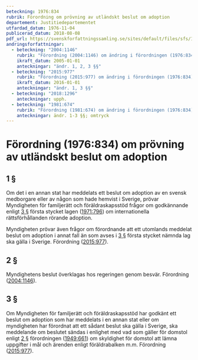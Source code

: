 ```yaml
---
beteckning: 1976:834
rubrik: Förordning om prövning av utländskt beslut om adoption
departement: Justitiedepartementet
utfardad_datum: 1976-11-04
publicerad_datum: 2018-08-08
pdf_url: https://svenskforfattningssamling.se/sites/default/files/sfs/1976-11/SFS1976-834.pdf
andringsforfattningar:
  - beteckning: "2004:1146"
    rubrik: "Förordning (2004:1146) om ändring i förordningen (1976:834) om prövning av utländskt beslut om adoption"
    ikraft_datum: 2005-01-01
    anteckningar: "ändr. 1, 2, 3 §§"
  - beteckning: "2015:977"
    rubrik: "Förordning (2015:977) om ändring i förordningen (1976:834) om prövning av utländskt beslut om adoption"
    ikraft_datum: 2016-01-01
    anteckningar: "ändr. 1, 3 §§"
  - beteckning: "2018:1296"
    anteckningar: upph.
  - beteckning: "1981:674"
    rubrik: "Förordning (1981:674) om ändring i förordningen (1976:834) om prövning av utländskt beslut om adoption"
    anteckningar: ändr. 1-3 §§; omtryck
---
```


# Förordning (1976:834) om prövning av utländskt beslut om adoption

## 1 §

Om det i en annan stat har meddelats ett beslut om adoption av en svensk medborgare eller av någon som hade hemvist i Sverige, prövar Myndigheten för familjerätt och föräldraskapsstöd frågor om godkännande enligt [3 §](#3) första stycket lagen ([1971:796](https://selex.se/eli/sfs/1971/796)) om internationella rättsförhållanden rörande adoption.

Myndigheten prövar även frågor om förordnande att ett utomlands meddelat beslut om adoption i annat fall än som avses i [3 §](#3) första stycket nämnda lag ska gälla i Sverige. Förordning ([2015:977](https://selex.se/eli/sfs/2015/977)).

## 2 §

Myndighetens beslut överklagas hos regeringen genom besvär. Förordning ([2004:1146](https://selex.se/eli/sfs/2004/1146)).

## 3 §

Om Myndigheten för familjerätt och föräldraskapsstöd har godkänt ett beslut om adoption som har meddelats i en annan stat eller om myndigheten har förordnat att ett sådant beslut ska gälla i Sverige, ska meddelande om beslutet sändas i enlighet med vad som gäller för domstol enligt [2 §](#2) förordningen ([1949:661](https://selex.se/eli/sfs/1949/661)) om skyldighet för domstol att lämna uppgifter i mål och ärenden enligt föräldrabalken m.m. Förordning ([2015:977](https://selex.se/eli/sfs/2015/977)).